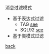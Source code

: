 消息过滤模式  
- 基于表达式过滤  
    - TAG [see](10/1.md)  
    - SQL92 [see](10/2.md)  
- 基于类模式过滤  

[back](../14.md)  